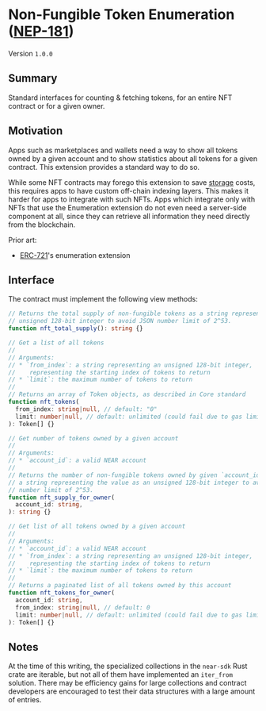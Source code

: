 # Non-Fungible Token Enumeration ([NEP-181](https://github.com/near/NEPs/discussions/181))

Version `1.0.0`

## Summary

Standard interfaces for counting & fetching tokens, for an entire NFT contract or for a given owner.

## Motivation

Apps such as marketplaces and wallets need a way to show all tokens owned by a given account and to show statistics about all tokens for a given contract. This extension provides a standard way to do so.

While some NFT contracts may forego this extension to save [storage] costs, this requires apps to have custom off-chain indexing layers. This makes it harder for apps to integrate with such NFTs. Apps which integrate only with NFTs that use the Enumeration extension do not even need a server-side component at all, since they can retrieve all information they need directly from the blockchain.

Prior art:

- [ERC-721]'s enumeration extension

## Interface

The contract must implement the following view methods:

```ts
// Returns the total supply of non-fungible tokens as a string representing an
// unsigned 128-bit integer to avoid JSON number limit of 2^53.
function nft_total_supply(): string {}

// Get a list of all tokens
//
// Arguments:
// * `from_index`: a string representing an unsigned 128-bit integer,
//    representing the starting index of tokens to return
// * `limit`: the maximum number of tokens to return
//
// Returns an array of Token objects, as described in Core standard
function nft_tokens(
  from_index: string|null, // default: "0"
  limit: number|null, // default: unlimited (could fail due to gas limit)
): Token[] {}

// Get number of tokens owned by a given account
//
// Arguments:
// * `account_id`: a valid NEAR account
//
// Returns the number of non-fungible tokens owned by given `account_id` as
// a string representing the value as an unsigned 128-bit integer to avoid JSON
// number limit of 2^53.
function nft_supply_for_owner(
  account_id: string,
): string {}

// Get list of all tokens owned by a given account
//
// Arguments:
// * `account_id`: a valid NEAR account
// * `from_index`: a string representing an unsigned 128-bit integer,
//    representing the starting index of tokens to return
// * `limit`: the maximum number of tokens to return
//
// Returns a paginated list of all tokens owned by this account
function nft_tokens_for_owner(
  account_id: string,
  from_index: string|null, // default: 0
  limit: number|null, // default: unlimited (could fail due to gas limit)
): Token[] {}
```

## Notes

At the time of this writing, the specialized collections in the `near-sdk` Rust crate are iterable, but not all of them have implemented an `iter_from` solution. There may be efficiency gains for large collections and contract developers are encouraged to test their data structures with a large amount of entries. 

  [ERC-721]: https://eips.ethereum.org/EIPS/eip-721
  [storage]: https://docs.near.org/docs/concepts/storage-staking
